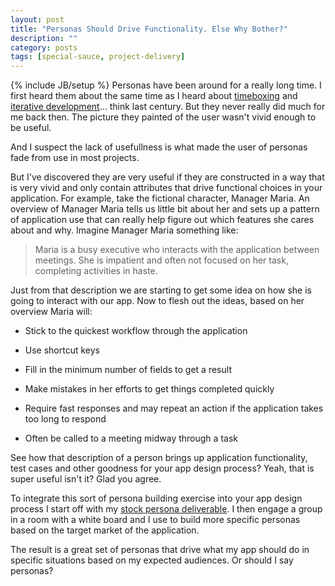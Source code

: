 ```yaml
---
layout: post
title: "Personas Should Drive Functionality. Else Why Bother?"
description: ""
category: posts
tags: [special-sauce, project-delivery]
---
```

{% include JB/setup %}
Personas have been around for a really long time. I first heard them about the same time as I heard about [timeboxing](http://www.websitehoncho.com/2011/10/time-box-your-website-projects.html) and [iterative development](http://www.websitehoncho.com/2011/10/iterative-development-project-success.html)... think last century. But they never really did much for me back then. The picture they painted of the user wasn't vivid enough to be useful. 

And I suspect the lack of usefullness is what made the user of personas fade from use in most projects.

But I've discovered they are very useful if they are constructed in a way that is very vivid and only contain attributes that drive functional choices in your application. For example, take the fictional character, Manager Maria. An overview of Manager Maria tells us little bit about her and sets up a pattern of application use that can really help figure out which features she cares about and why. Imagine Manager Maria something like:

> Maria is a busy executive who interacts with the application between meetings. She is impatient and often not focused on her task, completing activities in haste.

Just from that description we are starting to get some idea on how she is going to interact with our app. Now to flesh out the ideas, based on her overview Maria will:

* Stick to the quickest workflow through the application

* Use shortcut keys

* Fill in the minimum number of fields to get a result

* Make mistakes in her efforts to get things completed quickly

* Require fast responses and may repeat an action if the application takes too 
long to respond

* Often be called to a meeting midway through a task

See how that description of a person brings up application functionality, test cases and other goodness for your app design process? Yeah, that is super useful isn't it? Glad you agree. 

To integrate this sort of persona building exercise into your app design process I start off with my [stock persona deliverable](/assets/themes/ricify/images/personas.pdf). I then engage a group in a room with a white board and I use to build more specific personas based on the target market of the application.

The result is a great set of personas that drive what my app should do in specific situations based on my expected audiences. Or should I say personas?